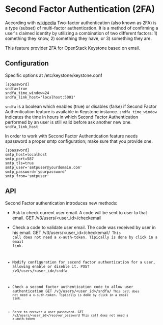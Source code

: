 # Second Factor Authentication (2FA)

According with [wikipedia](https://en.wikipedia.org/wiki/Multi-factor_authentication) Two-factor authentication (also known as 2FA) is a type (subset) of multi-factor authentication. It is a method of confirming a user's claimed identity by utilizing a combination of two different factors: 1) something they know, 2) something they have, or 3) something they are.

This feature provider 2FA for OpenStack Keystone based on email.

## Configuration

Specific options at /etc/keystone/keystone.conf
```
[spassword]
sndfa=true
sndfa_time_window=24
sndfa_link_host='localhost:5001'
```

`sndfa` is a boolean which enables (true) or disables (false) if Second Factor Authentication feature is available in Keystone instance.
`sndfa_time_window` indicates the time in hours in which Second Factor Authentication performed by an user is still valid before ask another new one.
`sndfa_link_host`


In order to work with Second Factor Authentication feature needs spassword a proper smtp configuration; make sure that you provide one.

```
[spassword]
smtp_host=localhost
smtp_port=587
smtp_tls=true
smtp_user='smtpuser@yourdomain.com'
smtp_password='yourpassword'
smtp_from='smtpuser'
```

## API

Second Factor authentication introduces new methods:

- Ask to check current user email. A code will be sent to user to that email.
GET /v3/users/<user_id>/checkemail

- Check a code to validate user email. The code was received by user in his email.
GET /v3/users/<user_id>/checkemail/<code>
  This call does not need a x-auth-token. Tipically is done by click in a email link.

- Modify configuration for second factor authentication for a user, allowing enable or diseble it.
POST /v3/users/<user_id>/sndfa

- Check a second factor authentication code to allow user authentication
GET /v3/users/<user_id>/sndfa/<code>
  This call does not need a x-auth-token. Tipically is done by click in a email link.

- Force to recover a user passsword.
GET /v3/users/<user_id>/recover_password
  This call does not need a x-auth-token

